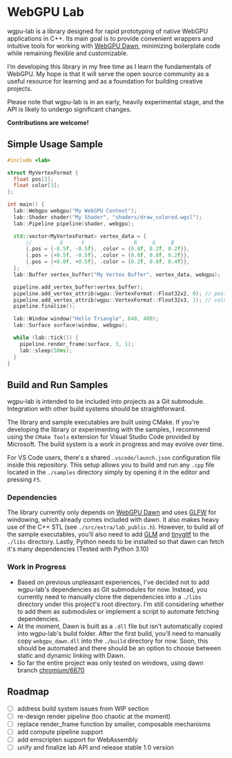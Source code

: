# WebGPU Lab
wgpu-lab is a library designed for rapid prototyping of native WebGPU applications in C++.
Its main goal is to provide convenient wrappers and intuitive tools for working with
[WebGPU Dawn](https://dawn.googlesource.com/dawn),
minimizing boilerplate code while remaining flexible and customizable.

I’m developing this library in my free time as I learn the fundamentals of WebGPU.
My hope is that it will serve the open source community as a useful resource for learning
and as a foundation for building creative projects.

Please note that wgpu-lab is in an early, heavily experimental stage,
and the API is likely to undergo significant changes.

**Contributions are welcome!**


## Simple Usage Sample 
```c++
#include <lab>

struct MyVertexFormat {
  float pos[2];
  float color[3];
};

int main() {
  lab::Webgpu webgpu("My WebGPU Context");
  lab::Shader shader("My Shader", "shaders/draw_colored.wgsl");
  lab::Pipeline pipeline(shader, webgpu);

  std::vector<MyVertexFormat> vertex_data = {
      //         X      Y                R     G     B
      {.pos = {-0.5f, -0.5f}, .color = {0.8f, 0.2f, 0.2f}},
      {.pos = {+0.5f, -0.5f}, .color = {0.8f, 0.8f, 0.2f}},
      {.pos = {+0.0f, +0.5f}, .color = {0.2f, 0.8f, 0.4f}},
  };
  lab::Buffer vertex_buffer("My Vertex Buffer", vertex_data, webgpu);

  pipeline.add_vertex_buffer(vertex_buffer);
  pipeline.add_vertex_attrib(wgpu::VertexFormat::Float32x2, 0); // position
  pipeline.add_vertex_attrib(wgpu::VertexFormat::Float32x3, 1); // color
  pipeline.finalize();

  lab::Window window("Hello Triangle", 640, 400);
  lab::Surface surface(window, webgpu);

  while (lab::tick()) {
    pipeline.render_frame(surface, 3, 1);
    lab::sleep(50ms);
  }
}
```


## Build and Run Samples
wgpu-lab is intended to be included into projects as a Git submodule.
Integration with other build systems should be straightforward.

The library and sample executables are built using CMake. If you're developing the library or
experimenting with the samples, I recommend using the `CMake Tools` extension for Visual Studio Code
provided by Microsoft. The build system is a work in progress and may evolve over time.

For VS Code users, there's a shared `.vscode/launch.json` configuration file inside this repository.
This setup allows you to build and run any `.cpp` file located in the `./samples` directory
simply by opening it in the editor and pressing `F5`.

### Dependencies
The library currently only depends on [WebGPU Dawn](https://dawn.googlesource.com/dawn) and uses
[GLFW](https://www.glfw.org/) for windowing, which already comes included with dawn.
It also makes heavy use of the C++ STL (see `./src/extra/lab_public.h`).
However, to build all of the sample executables, you'll also need to add
[GLM](https://github.com/g-truc/glm) and [tinygltf](https://github.com/syoyo/tinygltf)
to the `./libs` directory. Lastly, Python needs to be installed so that
dawn can fetch it's many dependencies (Tested with Python 3.10)

### Work in Progress
- Based on previous unpleasant experiences, I've decided not to add wgpu-lab's dependencies as Git submodules for now.
  Instead, you currently need to manually clone the dependencies into a `./libs` directory under this project's root directory.
  I'm still considering whether to add them as submodules or implement a script to automate fetching dependencies.
- At the moment, Dawn is built as a `.dll` file but isn't automatically copied into wgpu-lab's build folder.
  After the first build, you'll need to manually copy `webgpu_dawn.dll` into the `./build` directory for now.
  Soon, this should be automated and there should be an option to choose between static and dynamic linking with Dawn.
- So far the entire project was only tested on windows, using dawn branch
  [chromium/6670](https://dawn.googlesource.com/dawn/+/refs/heads/chromium/6670)


## Roadmap
- [ ] address build system issues from WIP section
- [ ] re-design render pipeline (too chaotic at the moment)
- [ ] replace render_frame function by smaller, composable mechanisms
- [ ] add compute pipeline support
- [ ] add emscripten support for WebAssembly
- [ ] unify and finalize lab API and release stable 1.0 version
